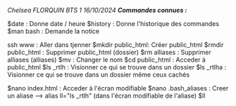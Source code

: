 *Chelsea FLORQUIN BTS 1     16/10/2024*
***Commandes connues :***

$date : Donne date / heure
$history : Donne l'historique des commandes
$man bash : Demande la notice 

ssh www : Aller dans tjenner
$mkdir public_html: Créer public_html
$rmdir public_html : Supprimer public_html (dossier)
$rm alliases : Supprimer alliases (alliases)
$mv : Changer le nom
$cd public_html : Acceder à public_html
$ls _rtlh : Visionner ce qui se trouve dans un dossier
$ls _rtlha : Visionner ce qui se trouve dans un dossier même ceux cachés

$nano index.html : Acceder à l'écran modifiable 
$nano .bash_aliases : Creer un aliase --> alias ll="ls _rtlh" (dans l'écran modifiable de l'aliase)
$ll 